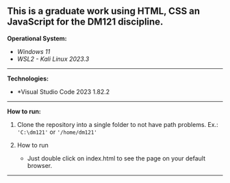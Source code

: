 ## This is a graduate work using HTML, CSS an JavaScript for the DM121 discipline.

**Operational System:**

- *Windows 11*
- *WSL2 - Kali Linux 2023.3*

---

**Technologies:**

- *Visual Studio Code 2023 1.82.2

---

**How to run:**

1. Clone the repository into a single folder to not have path problems. Ex.: `'C:\dm121'` or `'/home/dm121'`

2. How to run

   - Just double click on index.html to see the page on your default browser.

---

